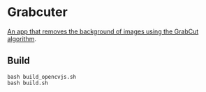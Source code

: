 # Grabcuter

[An app that removes the background of images using the GrabCut algorithm](https://marmooo.github.io/grabcutter/).

## Build

```
bash build_opencvjs.sh
bash build.sh
```
